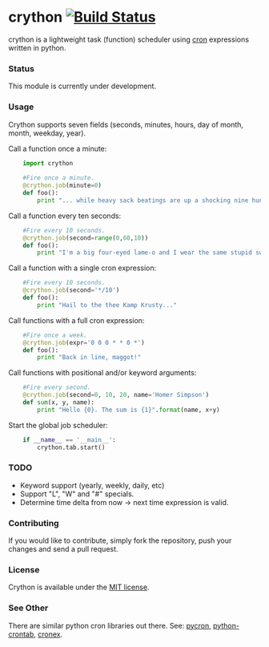 # crython [![Build Status](https://travis-ci.org/ahawker/crython.png)](https://travis-ci.org/ahawker/crython)
crython is a lightweight task (function) scheduler using [cron](http://en.wikipedia.org/wiki/Cron) expressions written in python.

### Status
This module is currently under development.

### Usage
Crython supports seven fields (seconds, minutes, hours, day of month, month, weekday, year).

Call a function once a minute:
```python
    import crython
    
    #Fire once a minute.
    @crython.job(minute=0)
    def foo():
        print "... while heavy sack beatings are up a shocking nine hundred percent?"
```
        
Call a function every ten seconds:  
```python
    #Fire every 10 seconds.
    @crython.job(second=range(0,60,10))
    def foo():
        print "I'm a big four-eyed lame-o and I wear the same stupid sweater every day."
```

Call a function with a single cron expression:
```python
    #Fire every 10 seconds.
    @crython.job(second='*/10')
    def foo():
        print "Hail to the thee Kamp Krusty..."
```
        
Call functions with a full cron expression:  
```python
    #Fire once a week.
    @crython.job(expr='0 0 0 * * 0 *')
    def foo():
        print "Back in line, maggot!"
```

Call functions with positional and/or keyword arguments:  
```python
    #Fire every second.
    @crython.job(second=0, 10, 20, name='Homer Simpson')
    def sum(x, y, name):
        print "Hello {0}. The sum is {1}".format(name, x+y)
```

Start the global job scheduler:  
```python
    if __name__ == '__main__':
        crython.tab.start()
```

### TODO
- Keyword support (yearly, weekly, daily, etc)
- Support "L", "W" and "#" specials.
- Determine time delta from now -> next time expression is valid.

### Contributing
If you would like to contribute, simply fork the repository, push your changes and send a pull request.

### License
Crython is available under the [MIT license](https://github.com/ahawker/crython/blob/master/license.md).

### See Other
There are similar python cron libraries out there.
See: [pycron](http://www.kalab.com/freeware/pycron/pycron.htm),
[python-crontab](http://pypi.python.org/pypi/python-crontab/),
[cronex](https://github.com/jameseric/cronex).
